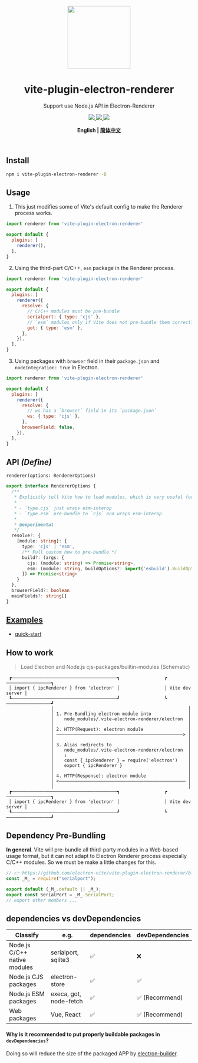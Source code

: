 <p align="center">
  <img width="170" src="https://github.com/electron-vite/vite-plugin-electron/blob/main/logo.svg?raw=true">
</p>
<div align="center">
  <h1>vite-plugin-electron-renderer</h1>
</div>
<p align="center">Support use Node.js API in Electron-Renderer</p>
<p align="center">
  <a href="https://npmjs.com/package/vite-plugin-electron-renderer">
    <img src="https://img.shields.io/npm/v/vite-plugin-electron-renderer.svg">
  </a>
  <a href="https://npmjs.com/package/vite-plugin-electron-renderer">
    <img src="https://img.shields.io/npm/dm/vite-plugin-electron-renderer.svg">
  </a>
  <a href="https://discord.gg/YfjFuEgVUR">
    <img src="https://img.shields.io/badge/chat-discord-blue?logo=discord">
  </a>
</p>
<p align="center">
  <strong>
    <span>English</span>
    |
    <a href="https://github.com/electron-vite/vite-plugin-electron-renderer/blob/main/README.zh-CN.md">简体中文</a>
  </strong>
</p>

<br/>

## Install

```sh
npm i vite-plugin-electron-renderer -D
```

## Usage

1. This just modifies some of Vite's default config to make the Renderer process works.

```js
import renderer from 'vite-plugin-electron-renderer'

export default {
  plugins: [
    renderer(),
  ],
}
```

2. Using the third-part C/C++, `esm` package in the Renderer process.

```js
import renderer from 'vite-plugin-electron-renderer'

export default {
  plugins: [
    renderer({
      resolve: {
        // C/C++ modules must be pre-bundle
        serialport: { type: 'cjs' },
        // `esm` modules only if Vite does not pre-bundle them correctly
        got: { type: 'esm' },
      },
    }),
  ],
}
```

3. Using packages with `browser` field in their `package.json` and `nodeIntegration: true` in Electron.

```js
import renderer from 'vite-plugin-electron-renderer'

export default {
  plugins: [
    renderer({
      resolve: {
        // ws has a `browser` field in its `package.json`
        ws: { type: 'cjs' },
      },
      browserField: false,
    }),
  ],
}
```

## API *(Define)*

`renderer(options: RendererOptions)`

```ts
export interface RendererOptions {
  /**
   * Explicitly tell Vite how to load modules, which is very useful for C/C++ and `esm` modules
   * 
   * - `type.cjs` just wraps esm-interop
   * - `type.esm` pre-bundle to `cjs` and wraps esm-interop
   * 
   * @experimental
   */
  resolve?: {
    [module: string]: {
      type: 'cjs' | 'esm',
      /** Full custom how to pre-bundle */
      build?: (args: {
        cjs: (module: string) => Promise<string>,
        esm: (module: string, buildOptions?: import('esbuild').BuildOptions) => Promise<string>,
      }) => Promise<string>
    }
  },
  browserField?: boolean
  mainFields?: string[]
}
```

## [Examples](https://github.com/electron-vite/vite-plugin-electron-renderer/tree/main/examples)

- [quick-start](https://github.com/electron-vite/vite-plugin-electron-renderer/tree/main/examples/quick-start)

## How to work

<!-- ###### Electron-Renderer(vite serve) -->

> Load Electron and Node.js cjs-packages/builtin-modules (Schematic)

```
 ┏————————————————————————————————————————┓                 ┏—————————————————┓
 │ import { ipcRenderer } from 'electron' │                 │ Vite dev server │
 ┗————————————————————————————————————————┛                 ┗—————————————————┛
                 │                                                   │
                 │ 1. Pre-Bundling electron module into              │
                 │    node_modules/.vite-electron-renderer/electron  │
                 │                                                   │
                 │ 2. HTTP(Request): electron module                 │
                 │ ————————————————————————————————————————————————> │
                 │                                                   │
                 │ 3. Alias redirects to                             │
                 │    node_modules/.vite-electron-renderer/electron  │
                 │    ↓                                              │
                 │    const { ipcRenderer } = require('electron')    │
                 │    export { ipcRenderer }                         │
                 │                                                   │
                 │ 4. HTTP(Response): electron module                │
                 │ <———————————————————————————————————————————————— │
                 │                                                   │
 ┏————————————————————————————————————————┓                 ┏—————————————————┓
 │ import { ipcRenderer } from 'electron' │                 │ Vite dev server │
 ┗————————————————————————————————————————┛                 ┗—————————————————┛
```

<!--
###### Electron-Renderer(vite build)

1. Add "fs module" to `rollupOptions.external`.
2. Modify `rollupOptions.output.format` to `cjs` *(If it you didn't explicitly set it)*.

```js
import { ipcRenderer } from 'electron'
↓
const { ipcRenderer } = require('electron')
```
-->

## Dependency Pre-Bundling

**In general**. Vite will pre-bundle all third-party modules in a Web-based usage format, but it can not adapt to Electron Renderer process especially C/C++ modules. So we must be make a little changes for this.

<!-- When a module detected as a `cjs` module. it will be pre-bundle like the following. -->

```js
// 👉 https://github.com/electron-vite/vite-plugin-electron-renderer/blob/v0.13.0/src/optimizer.ts#L139-L142
const _M_ = require("serialport");

export default (_M_.default || _M_);
export const SerialPort = _M_.SerialPort;
// export other members ...
```

<!--
**By the way**. If an npm package is a pure ESM format package, and the packages it depends on are also in ESM format, then put it in `optimizeDeps.exclude` and it will work normally.  
[See the explanation](https://github.com/electron-vite/vite-plugin-electron-renderer/blob/v0.10.3/examples/quick-start/vite.config.ts#L33-L36)
-->

## dependencies vs devDependencies

<table>
  <thead>
    <th>Classify</th>
    <th>e.g.</th>
    <th>dependencies</th>
    <th>devDependencies</th>
  </thead>
  <tbody>
    <tr>
      <td>Node.js C/C++ native modules</td>
      <td>serialport, sqlite3</td>
      <td>✅</td>
      <td>❌</td>
    </tr>
    <tr>
      <td>Node.js CJS packages</td>
      <td>electron-store</td>
      <td>✅</td>
      <td>✅</td>
    </tr>
    <tr>
      <td>Node.js ESM packages</td>
      <td>execa, got, node-fetch</td>
      <td>✅</td>
      <td>✅ (Recommend)</td>
    </tr>
    <tr>
      <td>Web packages</td>
      <td>Vue, React</td>
      <td>✅</td>
      <td>✅ (Recommend)</td>
    </tr>
  </tbody>
</table>

#### Why is it recommended to put properly buildable packages in `devDependencies`?

Doing so will reduce the size of the packaged APP by [electron-builder](https://github.com/electron-userland/electron-builder).

<!--
## Config presets (Opinionated)

If you do not configure the following options, the plugin will modify their default values

- `build.cssCodeSplit = false` (*TODO*)
- `build.rollupOptions.output.format = 'cjs'` (nodeIntegration: true)
- `resolve.conditions = ['node']`
- `optimizeDeps.exclude = ['electron']` - always
-->
